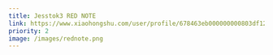 ```yaml
---
title: Jesstok3 RED NOTE
link: https://www.xiaohongshu.com/user/profile/678463eb000000000803df12
priority: 2
image: /images/rednote.png
---
```


